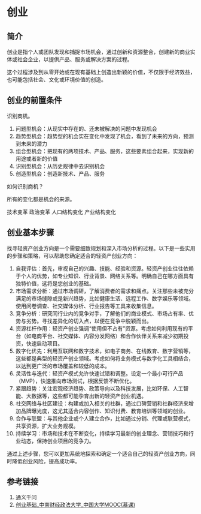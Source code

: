 # 创业

## 简介

创业是指个人或团队发现和捕捉市场机会，通过创新和资源整合，创建新的商业实体或社会企业，以提供产品、服务或解决方案的过程。

这个过程涉及到从零开始或在现有基础上创造出新颖的价值，不仅限于经济效益，也可能包括社会、文化或环境价值的创造。

## 创业的前置条件

识别商机。

1. 问题型机会：从现实中存在的、还未被解决的问题中发现机会
2. 趋势型机会：趋势型的机会实在变化中发现了机会，看到了未来的方向，预测到未来的潜力
3. 组合型机会：把现有的两项技术、产品、服务，这些要素组合起来，实现新的用途或者新的价值
4. 识别型机会：从历史规律中去识别机会
5. 创造型机会：创造新技术、产品、服务

如何识别商机？

所有的变化都是机会的来源。

技术变革
政治变革
人口结构变化
产业结构变化

## 创业基本步骤

找寻轻资产创业方向是一个需要细致规划和深入市场分析的过程。以下是一些实用的步骤和策略，可以帮助您确定适合的轻资产创业方向：

1. 自我评估：首先，审视自己的兴趣、技能、经验和资源。轻资产创业往往依赖于个人的优势，如专业知识、行业背景、网络关系等。明确自己在哪方面具有独特价值，这将是您创业的基础。
2. 市场需求分析：通过市场调研，了解消费者的需求和痛点。关注那些未被充分满足的市场缝隙或是新兴趋势，比如健康生活、远程工作、数字娱乐等领域。使用问卷调查、社交媒体分析、行业报告等工具来收集信息。
3. 竞争分析：研究同行业内的竞争对手，了解他们的商业模式、市场占有率、优势与劣势。寻找差异化的切入点，以便在竞争中脱颖而出。
4. 资源杠杆作用：轻资产创业强调“使用但不占有”资源。考虑如何利用现有的平台（如电商平台、社交媒体、内容分发网络）和合作伙伴关系来减少初期投资，快速启动项目。
5. 数字化优先：利用互联网和数字技术，如电子商务、在线教育、数字营销等，这些都是典型的轻资产创业领域。考虑如何将业务模式与数字化工具相结合，以达到更广泛的市场覆盖和较低的成本。
6. 灵活性与迭代：轻资产模式允许快速试错和调整。设定一个最小可行产品（MVP），快速推向市场测试，根据反馈不断优化。
7. 紧跟趋势：关注宏观经济趋势、政策导向以及科技发展，比如环保、人工智能、大数据等，这些都可能孕育出新的轻资产创业机遇。
8. 社交网络与社区建设：构建或加入相关的社群，通过口碑营销和社群经济来增加品牌曝光度，这尤其适合内容创作、知识付费、教育培训等领域的创业。
9. 合作与联盟：与其他企业或个人建立合作，比如通过分销、代理或联营模式，共享资源，扩大业务规模。
10. 持续学习：市场和技术在不断变化，持续学习最新的创业理念、营销技巧和行业动态，保持创业项目的竞争力。

通过上述步骤，您可以更加系统地探索和确定一个适合自己的轻资产创业方向，同时降低创业风险，提高成功率。

## 参考链接

1. 通义千问
2. [创业基础\_中南财经政法大学\_中国大学MOOC(慕课)](https://www.icourse163.org/course/ZUEL-1002012010?from=searchPage&outVendor=zw_mooc_pcssjg_)